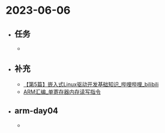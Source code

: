 # 2023-06-06

- ## 任务
	- 
- ## 补充
	- [【第5篇】嵌入式Linux驱动开发基础知识_哔哩哔哩_bilibili](https://www.bilibili.com/video/BV14f4y1Q7ti/?spm_id_from=333.999.0.0&vd_source=8f0a7910abc46a7f7258da6ae2e0d504)
	- [ARM汇编_单寄存器内存读写指令](https://hqy.life/note/25jee)
- ## arm-day04
	- 